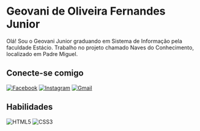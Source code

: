 # Geovani de Oliveira Fernandes Junior 
Olá! Sou o Geovani Junior graduando em Sistema de Informação pela faculdade Estácio. Trabalho no projeto chamado Naves do Conhecimento, localizado em Padre Miguel.
## Conecte-se comigo
[![Facebook](https://img.shields.io/badge/Facebook-1877F2?style=for-the-badge&logo=facebook&logoColor=white)](https://www.facebook.com/geovani.junior.940/)
[![Instagram](https://img.shields.io/badge/-Instagram-%23E4405F?style=for-the-badge&logo=instagram&logoColor=white)](https://www.instagram.com/geovanijunior1/)
[![Gmail](https://img.shields.io/badge/Gmail-333333?style=for-the-badge&logo=gmail&logoColor=red)](mailto:geovanedorio@gmail.com)

## Habilidades
![HTML5](https://img.shields.io/badge/HTML5-E34F26?style=for-the-badge&logo=html5&logoColor=white)
![CSS3](https://img.shields.io/badge/CSS3-1572B6?style=for-the-badge&logo=css3&logoColor=white)



